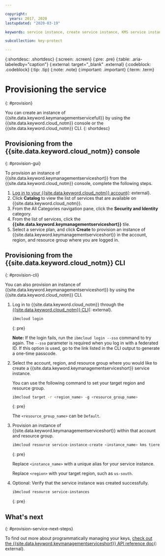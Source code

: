 ```yaml
---

copyright:
  years: 2017, 2020
lastupdated: "2020-03-19"

keywords: service instance, create service instance, KMS service instance, Key Protect service instance

subcollection: key-protect

---
```


{:shortdesc: .shortdesc}
{:screen: .screen}
{:pre: .pre}
{:table: .aria-labeledby="caption"}
{:external: target="_blank" .external}
{:codeblock: .codeblock}
{:tip: .tip}
{:note: .note}
{:important: .important}
{:term: .term}

# Provisioning the service
{: #provision}

You can create an instance of {{site.data.keyword.keymanagementservicefull}} by
using the {{site.data.keyword.cloud_notm}} console or the
{{site.data.keyword.cloud_notm}} CLI.
{: shortdesc}

## Provisioning from the {{site.data.keyword.cloud_notm}} console
{: #provision-gui}

To provision an instance of {{site.data.keyword.keymanagementserviceshort}} from
the {{site.data.keyword.cloud_notm}} console, complete the following steps.

1. [Log in to your {{site.data.keyword.cloud_notm}} account](https://{DomainName}){: external}.
2. Click **Catalog** to view the list of services that are available on {{site.data.keyword.cloud_notm}}.
3. From the All Categories navigation pane, click the **Security and Identity** category.
4. From the list of services, click the **{{site.data.keyword.keymanagementserviceshort}}** tile.
5. Select a service plan, and click **Create** to provision an instance of {{site.data.keyword.keymanagementserviceshort}} in the account, region, and resource group where you are logged in.

## Provisioning from the {{site.data.keyword.cloud_notm}} CLI
{: #provision-cli}

You can also provision an instance of {{site.data.keyword.keymanagementserviceshort}}
by using the {{site.data.keyword.cloud_notm}} CLI.

1. Log in to {{site.data.keyword.cloud_notm}} through the
[{{site.data.keyword.cloud_notm}} CLI](/docs/cli?topic=cloud-cli-getting-started){: external}.

    ```sh
    ibmcloud login
    ```
    {: pre}

    **Note:** If the login fails, run the `ibmcloud login --sso` command to try
    again. The `--sso` parameter is required when you log in with a federated ID.
    If this option is used, go to the link listed in the CLI output to generate
    a one-time passcode.

2. Select the account, region, and resource group where you would like to create
a {{site.data.keyword.keymanagementserviceshort}} service instance.

    You can use the following command to set your target region and resource
    group.

    ```sh
    ibmcloud target -r <region_name> -g <resource_group_name>
    ```
    {: pre}

    The `<resource_group_name>` can be `Default`.

3. Provision an instance of {{site.data.keyword.keymanagementserviceshort}}
within that account and resource group.

    ```sh
    ibmcloud resource service-instance-create <instance_name> kms tiered-pricing <region>
    ```
    {: pre}

    Replace `<instance_name>` with a unique alias for your service instance.

    Replace `<region>` with your target region, such as `us-south`.

4. Optional: Verify that the service instance was created successfully.

    ```sh
    ibmcloud resource service-instances
    ```
    {: pre}

## What's next
{: #provision-service-next-steps}

To find out more about programmatically managing your keys,
[check out the {{site.data.keyword.keymanagementserviceshort}} API reference doc](https://{DomainName}/apidocs/key-protect){: external}.
